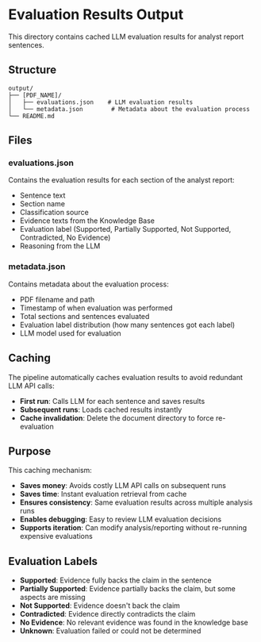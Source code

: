 # Evaluation Results Output

This directory contains cached LLM evaluation results for analyst report sentences.

## Structure

```
output/
├── [PDF_NAME]/
│   ├── evaluations.json    # LLM evaluation results
│   └── metadata.json        # Metadata about the evaluation process
└── README.md
```

## Files

### evaluations.json
Contains the evaluation results for each section of the analyst report:
- Sentence text
- Section name
- Classification source
- Evidence texts from the Knowledge Base
- Evaluation label (Supported, Partially Supported, Not Supported, Contradicted, No Evidence)
- Reasoning from the LLM

### metadata.json
Contains metadata about the evaluation process:
- PDF filename and path
- Timestamp of when evaluation was performed
- Total sections and sentences evaluated
- Evaluation label distribution (how many sentences got each label)
- LLM model used for evaluation

## Caching

The pipeline automatically caches evaluation results to avoid redundant LLM API calls:
- **First run**: Calls LLM for each sentence and saves results
- **Subsequent runs**: Loads cached results instantly
- **Cache invalidation**: Delete the document directory to force re-evaluation

## Purpose

This caching mechanism:
- **Saves money**: Avoids costly LLM API calls on subsequent runs
- **Saves time**: Instant evaluation retrieval from cache
- **Ensures consistency**: Same evaluation results across multiple analysis runs
- **Enables debugging**: Easy to review LLM evaluation decisions
- **Supports iteration**: Can modify analysis/reporting without re-running expensive evaluations

## Evaluation Labels

- **Supported**: Evidence fully backs the claim in the sentence
- **Partially Supported**: Evidence partially backs the claim, but some aspects are missing
- **Not Supported**: Evidence doesn't back the claim
- **Contradicted**: Evidence directly contradicts the claim
- **No Evidence**: No relevant evidence was found in the knowledge base
- **Unknown**: Evaluation failed or could not be determined

